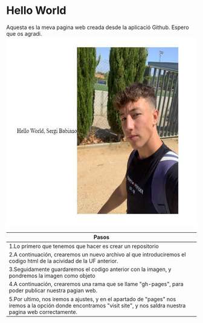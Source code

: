 # __Hello World__
Aquesta es la meva pagina web creada desde la aplicació Github. Espero que os agradi.
<img src="foto1.jpeg" width="600" height="500" alt="imagen">

| Pasos                                                                                                                                                              |
| ------------------------------------------------------------------------------------------------------------------------------------------------------------------ |
|1.Lo primero que tenemos que hacer es crear un repositorio                                                                                                          |
|2.A continuación, crearemos un nuevo archivo al que introduciremos el codigo html de la acividad de la UF anterior.                                                 |
|3.Seguidamente guardaremos el codigo anterior con la imagen, y pondremos la imagen como objeto                                                                      |
|4.A continuación, crearemos una rama que se llame "gh-pages", para poder publicar nuestra pagian web.                                                               |
|5.Por ultimo, nos iremos a ajustes, y en el apartado de "pages" nos iremos a la opción donde encontramos "visit site", y nos saldra nuestra pagina web correctamente.|
    
            
